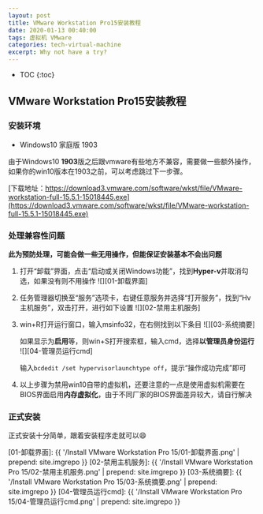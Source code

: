```yaml
---
layout: post
title: VMware Workstation Pro15安装教程
date: 2020-01-13 00:40:00
tags: 虚拟机 VMware
categories: tech-virtual-machine
excerpt: Why not have a try?
---
```


* TOC
{:toc}

## VMware Workstation Pro15安装教程

### 安装环境

- Windows10 家庭版 1903

由于Windows10 **1903**版之后跟vmware有些地方不兼容，需要做一些额外操作，如果你的win10版本在1903之前，可以考虑跳过下一步骤。

[下载地址：https://download3.vmware.com/software/wkst/file/VMware-workstation-full-15.5.1-15018445.exe](https://download3.vmware.com/software/wkst/file/VMware-workstation-full-15.5.1-15018445.exe)

### 处理兼容性问题

**此为预防处理，可能会做一些无用操作，但能保证安装基本不会出问题**

1. 打开“卸载”界面，点击“启动或关闭Windows功能”，找到**Hyper-v**并取消勾选，如果没有则不用操作
![][01-卸载界面]
   
2. 任务管理器切换至“服务”选项卡，右键任意服务并选择“打开服务”，找到“Hv 主机服务”，双击打开，进行如下设置
![][02-禁用主机服务]
   
3. win+R打开运行窗口，输入msinfo32，在右侧找到以下条目
![][03-系统摘要]
   
   如果显示为**启用**等，则win+S打开搜索框，输入cmd，选择**以管理员身份运行**
   ![][04-管理员运行cmd]
   
   输入`bcdedit /set hypervisorlaunchtype off`，提示“操作成功完成”即可

4. 以上步骤为禁用win10自带的虚拟机，还要注意的一点是使用虚拟机需要在BIOS界面启用**内存虚拟化**，由于不同厂家的BIOS界面差异较大，请自行解决

### 正式安装

正式安装十分简单，跟着安装程序走就可以:smile:

[01-卸载界面]: {{ '/Install VMware Workstation Pro 15/01-卸载界面.png' | prepend: site.imgrepo }}
[02-禁用主机服务]: {{ '/Install VMware Workstation Pro 15/02-禁用主机服务.png' | prepend: site.imgrepo }}
[03-系统摘要]: {{ '/Install VMware Workstation Pro 15/03-系统摘要.png' | prepend: site.imgrepo }}
[04-管理员运行cmd]: {{ '/Install VMware Workstation Pro 15/04-管理员运行cmd.png' | prepend: site.imgrepo }}